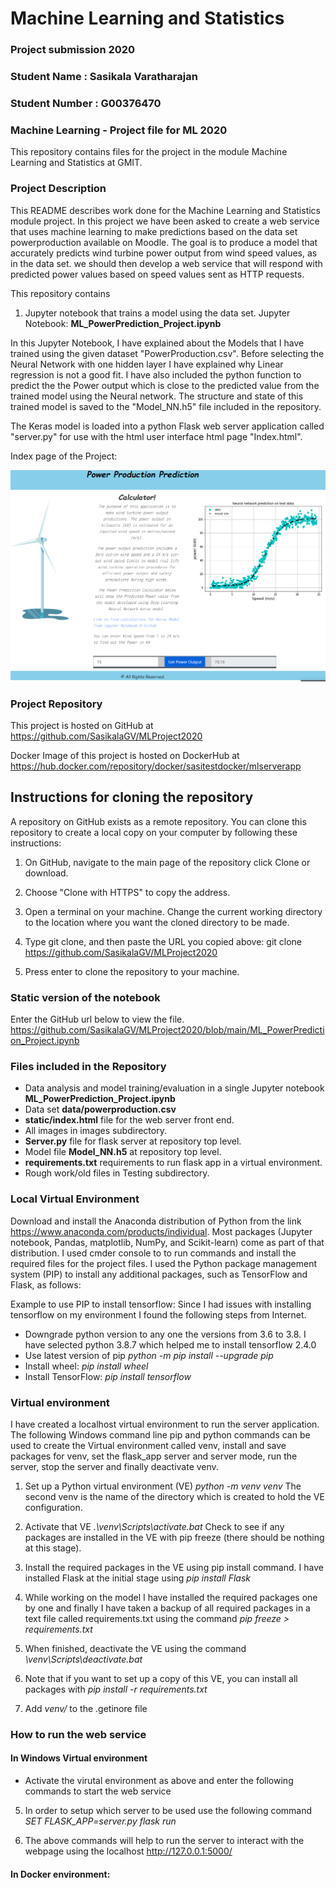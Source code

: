 # Machine Learning and Statistics
### Project submission 2020
### Student Name : Sasikala Varatharajan
### Student Number : G00376470

### Machine Learning - Project file for ML 2020

This repository contains files for the project in the module 
Machine Learning and Statistics at GMIT.

### Project Description
This README describes work done for the Machine Learning and Statistics module project. In this project we have been asked to create a web service that uses machine learning to make predictions based on the data set powerproduction available on Moodle. The goal is to produce a model that accurately predicts wind turbine power output from wind speed values, as in the data set. we should then develop a web service that will respond with predicted power values based on speed values sent as HTTP requests. 

This repository contains

1. Jupyter notebook that trains a model using the data set.
Jupyter Notebook: **ML_PowerPrediction_Project.ipynb**

In this Jupyter Notebook, I have explained about the Models that I have trained using the given dataset "PowerProduction.csv". Before selecting the Neural Network with one hidden layer I have explained why Linear regression is not a good fit. I have also included the python function to predict the the Power output which is close to the predicted value from the trained model using the Neural network. The structure and state of this trained model is saved to the "Model_NN.h5" file included in the repository.

The Keras model is loaded into a python Flask web server application called "server.py" for use with the html user interface html page "Index.html".

Index page of the Project:

![Index_Page](images/Indexpage.png)

### Project Repository

This project is hosted on GitHub at https://github.com/SasikalaGV/MLProject2020

Docker Image of this project is hosted on DockerHub at https://hub.docker.com/repository/docker/sasitestdocker/mlserverapp

## Instructions for cloning the repository
A repository on GitHub exists as a remote repository. You can clone this repository to create a local copy on your computer by following these instructions:
1. On GitHub, navigate to the main page of the repository click Clone or download.
2. Choose "Clone with HTTPS" to copy the address.
3. Open a terminal on your machine. Change the current working directory to the location where you want the cloned directory to be made.
4. Type git clone, and then paste the URL you copied above:
git clone https://github.com/SasikalaGV/MLProject2020

5. Press enter to clone the repository to your machine.

### Static version of the notebook
Enter the GitHub url below to view the file.
https://github.com/SasikalaGV/MLProject2020/blob/main/ML_PowerPrediction_Project.ipynb

### Files included in the Repository
 - Data analysis and model training/evaluation in a single Jupyter notebook **ML_PowerPrediction_Project.ipynb**
 - Data set **data/powerproduction.csv**
 - **static/index.html** file for the web server front end.
 - All images in images subdirectory.
 - **Server.py** file for flask server at repository top level.
 - Model file **Model_NN.h5** at repository top level.
 - **requirements.txt** requirements to run flask app in a virtual environment.
 - Rough work/old files in Testing subdirectory.

### Local Virtual Environment
Download and install the Anaconda distribution of Python from the link https://www.anaconda.com/products/individual. Most packages (Jupyter notebook, Pandas, matplotlib, NumPy, and Scikit-learn) come as part of that distribution.  I used cmder console to to run commands and install the required files for the project files. I used the Python package management system (PIP) to install any additional packages, such as TensorFlow and Flask, as follows:

Example to use PIP to install tensorflow:
Since I had issues with installing tensorflow on my environment I found the following steps from Internet.
 - Downgrade python version to any one the versions from 3.6 to 3.8. I have selected python 3.8.7 which helped me to install tensorflow 2.4.0
 - Use latest version of pip *python -m pip install --upgrade pip*
 - Install wheel: *pip install wheel*
 - Install TensorFlow: *pip install tensorflow*

### Virtual environment
I have created a localhost virtual environment to run the server application. The following Windows command line pip and python commands can be used to create the Virtual environment called venv, install and save packages for venv, set the flask_app server and server mode, run the server, stop the server and finally deactivate venv.

1. Set up a Python virtual environment (VE)  *python -m venv venv* The second venv is the name of the directory which is created to hold the VE configuration.

2. Activate that VE *.\venv\Scripts\activate.bat* Check to see if any packages are installed in the VE with pip freeze (there should be nothing at this stage).

3. Install the required packages in the VE using pip install command. I have installed Flask at the initial stage using *pip install Flask*

4. While working on the model I have installed the required packages one by one and finally I have taken a backup of all required packages in a text file called requirements.txt using the command *pip freeze > requirements.txt*

5. When finished, deactivate the VE using the command *\venv\Scripts\deactivate.bat*

6. Note that if you want to set up a copy of this VE, you can install all packages with *pip install -r requirements.txt*

7. Add *venv/* to the .getinore file

### How to run the web service

#### In Windows Virtual environment

- Activate the virutal environment as above and enter the following commands to start the web service

5. In order to setup which server to be used use the following command *SET FLASK_APP=server.py* 
*flask run*

6. The above commands will help to run the server to interact with the webpage using the localhost http://127.0.0.1:5000/

#### In Docker environment:

